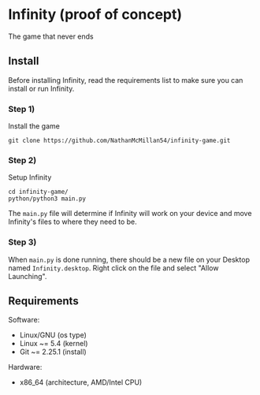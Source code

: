 # Infinity (proof of concept)

The game that never ends

##

## Install

Before installing Infinity, read the requirements list to make sure you can install or run Infinity. 

### Step 1)

Install the game

```commandline
git clone https://github.com/NathanMcMillan54/infinity-game.git
```

### Step 2)

Setup Infinity
```commandline
cd infinity-game/
python/python3 main.py
```

The ``main.py`` file will determine if Infinity will work on your device and move Infinity's files to where they need to 
be.

### Step 3)

When ``main.py`` is done running, there should be a new file on your Desktop named ``Infinity.desktop``. Right click on 
the file and select "Allow Launching".

##

## Requirements

Software:
- Linux/GNU (os type)
- Linux ~= 5.4 (kernel)
- Git ~= 2.25.1 (install)

Hardware:
- x86_64 (architecture, AMD/Intel CPU)
